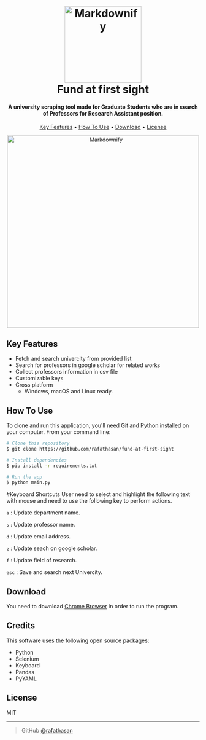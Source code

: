 
<h1 align="center">
  <br>
  <a href="https://github.com/rafathasan/fund-at-first-sight"><img src="https://img.icons8.com/external-microdots-premium-microdot-graphic/512/000000/external-fund-education-science-vol1-microdots-premium-microdot-graphic.png" alt="Markdownify" width="200"></a>
  
  <br>
  Fund at first sight
  <br>
</h1>

<h4 align="center">A university scraping tool made for Graduate Students who are in search of Professors for Research Assistant position.</h4>

<p align="center">
  <a href="#key-features">Key Features</a> •
  <a href="#how-to-use">How To Use</a> •
  <a href="#download">Download</a> •
  <a href="#license">License</a>
</p>

<p align="center">
<img src="https://cdn.dribbble.com/users/3898087/screenshots/15281931/media/8a69cd8d3f0dbbd4e48db328c0b88d7a.gif" align="center" alt="Markdownify" width="500">
</p>

## Key Features

* Fetch and search univercity from provided list
* Search for professors in google scholar for related works
* Collect professors information in csv file
* Customizable keys
* Cross platform
  - Windows, macOS and Linux ready.

## How To Use

To clone and run this application, you'll need [Git](https://git-scm.com) and [Python](https://www.python.org/) installed on your computer. From your command line:

```bash
# Clone this repository
$ git clone https://github.com/rafathasan/fund-at-first-sight

# Install dependencies
$ pip install -r requirements.txt

# Run the app
$ python main.py
```

#Keyboard Shortcuts
User need to select and highlight the following text with mouse and need to use the following key to perform actions.

`a` : Update department name.

`s` : Update professor name.

`d` : Update email address.

`z` : Update seach on google scholar.

`f` : Update field of research.

`esc` : Save and search next Univercity.


## Download

You need to download [Chrome Browser](https://www.google.com/chrome/) in order to run the program.

## Credits

This software uses the following open source packages:
- Python
- Selenium
- Keyboard
- Pandas
- PyYAML

## License

MIT

---

> GitHub [@rafathasan](https://github.com/rafathasan)

